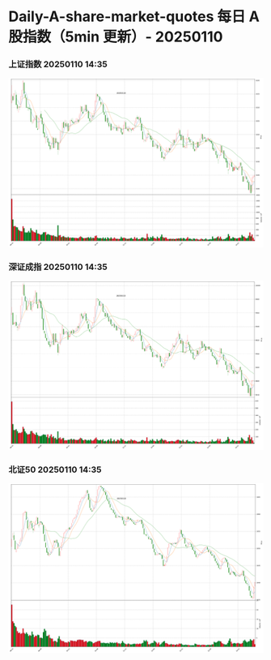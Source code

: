
# Daily-A-share-market-quotes 每日 A 股指数（5min 更新）- 20250110

### 上证指数 20250110 14:35
![](./fig/2025/1/20250110-sh000001.png)

### 深证成指 20250110 14:35
![](./fig/2025/1/20250110-sz399001.png)

### 北证50 20250110 14:35
![](./fig/2025/1/20250110-bj899050.png)
